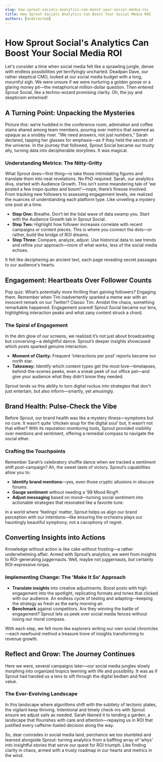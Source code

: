 ```yaml
---
slug: how-sprout-socials-analytics-can-boost-your-social-media-roi
title: How Sprout Socials Analytics Can Boost Your Social Media ROI
authors: [undirected]
---
```



# How Sprout Social's Analytics Can Boost Your Social Media ROI

Let's consider a time when social media felt like a sprawling jungle, dense with endless possibilities yet terrifyingly uncharted. Deadpan Dave, our rather skeptical CMO, looked at our social media budget with a long, mournful sigh. We were unsure if we were nurturing a golden goose or a glaring money pit—the metaphorical million-dollar question. Then entered Sprout Social, like a techno-wizard promising clarity. Oh, the joy and skepticism entwined!

## A Turning Point: Unpacking the Mysteries

Picture this: we’re huddled in the conference room, admiration and coffee stains shared among team members, pouring over metrics that seemed as opaque as a snobby river. “We need answers, not just numbers,” Sarah declared, tapping her glasses for emphasis—as if they held the secrets of the universe. In the journey that followed, Sprout Social became our trusty ally, turning data into decipherable storylines. It was magical.

### Understanding Metrics: The Nitty-Gritty

What Sprout does—first thing—is take those intimidating figures and translate them into neat revelations. No PhD required. Sarah, our analytics diva, started with Audience Growth. This isn’t some meandering tale of ‘we posted a few inspo quotes and boom!’—nope, there’s finesse involved. From tracking new followers to assessing engagement levels, we realized the nuances of understanding each platform type. Like unveiling a mystery one post at a time.

- **Step One:** Breathe. Don’t let the tidal wave of data swamp you. Start with the Audience Growth tab in Sprout Social.
- **Step Two:** Highlight how follower increases correlate with recent campaigns or content pieces. This is where you connect the dots—or rather, build the bridge of ROI dreams.
- **Step Three:** Compare, analyze, adjust. Use historical data to see trends and refine your approach—more of what works, less of the social media echoes.

It felt like deciphering an ancient text, each page revealing secret passages to our audience's hearts.

## Engagement: Heartbeats Over Follower Counts

Pop quiz: What’s potentially more thrilling than gaining followers? Engaging them. Remember when Tim inadvertently sparked a meme war with an innocent remark on our Twitter? Classic Tim. Amidst the chaos, something remarkable happened. Engagement soared! Sprout Social became our lens, highlighting interaction peaks and what zany content struck a chord.

### The Spiral of Engagement

In the dim glow of our screens, we realized it’s not just about broadcasting but conversing—a delightful dance. Sprout’s deeper insights showcased which posts sparked genuine interaction.
- **Moment of Clarity:** Frequent ‘interactions per post’ reports became our north star.
- **Takeaway:** Identify which content types get the most love—timelapses, behind-the-scenes peeks, even a sneak peek of our office pet—and give your audience what they didn’t know they needed.

Sprout lends us this ability to turn digital ruckus into strategies that don't just entertain, but also inform—smartly, yet amusingly.

## Brand Health: Pulse-Check the Vibe

Before Sprout, our brand health was like a mystery illness—symptoms but no cure. It wasn’t quite ‘chicken soup for the digital soul’ but, it wasn’t not that either? With its reputation monitoring tools, Sprout provided visibility over mentions and sentiment, offering a remedial compass to navigate the social ether.

### Crafting the Touchpoints

Remember Sarah’s celebratory shuffle dance when we tracked a sentiment shift post-campaign? Ah, the sweet taste of victory. Sprout’s capabilities allow you to:
- **Identify brand mentions**—yes, even those cryptic allusions in obscure forums.
- **Gauge sentiment** without needing a ’99 Mood Ring®.
- **Adjust messaging** based on mood—turning social sentiment into actionable strategies that resonated like a favorite tune.

In a world where ‘feelings’ matter, Sprout helps us align our brand perception with our intentions—like ensuring the orchestra plays our hauntingly beautiful symphony, not a cacophony of regret.

## Converting Insights into Actions

Knowledge without action is like cake without frosting—a rather underwhelming affair. Armed with Sprout’s analytics, we went from insights to ROI-generating juggernauts. Well, maybe not juggernauts, but certainly ROI-expressive ninjas.

### Implementing Change: The 'Make It So' Approach

- **Translate insights** into creative adjustments. Boost posts with high engagement into the spotlight, replicating formats and tones that clicked with our audience. An endless cycle of testing and adapting—keeping the strategy as fresh as the early morning air.
- **Benchmark** against competitors. Are they winning the battle of engagement? Sprout lets us peek over social media fences without losing our moral compass.

With each step, we felt more like explorers writing our own social chronicles—each newfound method a treasure trove of insights transforming to revenue growth.

## Reflect and Grow: The Journey Continues

Here we were, several campaigns later—our social media jungles slowly morphing into organized tropics teeming with life and possibility. It was as if Sprout had handed us a lens to sift through the digital bedlam and find value.

### The Ever-Evolving Landscape

In this landscape where algorithms shift with the subtlety of tectonic plates, the vigilant keep thriving. Intentional and timely check-ins with Sprout ensure we adjust sails as needed. Sarah likened it to tending a garden, a landscape that flourishes with care and attention—repaying us in ROI that justified every caffeine-fueled decision along the way.

So, dear comrades in social media land, perchance we too stumbled and learned alongside Sprout: turning analytics from a baffling array of ‘whys’ into insightful stories that serve our quest for ROI triumph. Like finding clarity in chaos, armed with a trusty roadmap in our hearts and metrics in the wind.